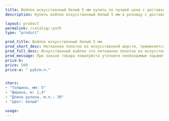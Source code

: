 ```yaml
---
title: Войлок искусственный белый 5 мм купить по лучшей цене с доставкой - Поролоныч
description: Купить войлок искусственный белый 5 мм в розницу с доставкой по Москве в интернет-магазине Поролоныча.

layout: product
permalink: /catalog/:path
type: "product"

prod_title: Войлок искусственный белый 5 мм
prod_short_desc: Нетканное полотно из искусственной шерсти, применяется для изготовления деталей обивки автомобилей и утепления в быту.
prod_full_desc: Искусственный войлок это нетканное полотно из искусственной шерсти, применяется для изготовления деталей интерьера автомобилей (обивка дверей, стенок, крыши), а также применяется в качестве утеплителя. Обладает хорошими звукоизолирующими свойствами и может использоваться в качестве шумоизоляции. 
prod_message: При заказе товара пожалуйста уточните необходимые параметры (количество).
price-b:
price: 500
price-a: " руб/м.п."


chars:
- "Толщина, мм: 5"
- "Ширина, м: 1,4"
- "Длина рулона, м.п.: 30"
- "Цвет: белый"

usage:
---
```

